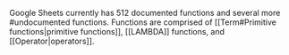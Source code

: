 Google Sheets currently has 512 documented functions and several more #undocumented functions. Functions are comprised of [[Term#Primitive functions|primitive functions]], [[LAMBDA]] functions, and [[Operator|operators]].